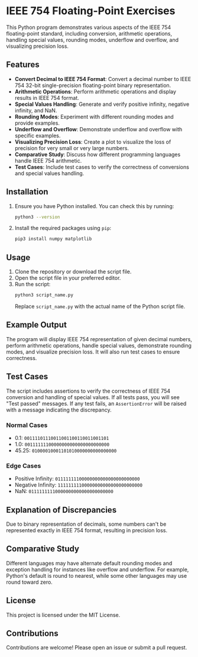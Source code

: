 # IEEE 754 Floating-Point Exercises

This Python program demonstrates various aspects of the IEEE 754 floating-point standard, including conversion, arithmetic operations, handling special values, rounding modes, underflow and overflow, and visualizing precision loss.

## Features

- **Convert Decimal to IEEE 754 Format**: Convert a decimal number to IEEE 754 32-bit single-precision floating-point binary representation.
- **Arithmetic Operations**: Perform arithmetic operations and display results in IEEE 754 format.
- **Special Values Handling**: Generate and verify positive infinity, negative infinity, and NaN.
- **Rounding Modes**: Experiment with different rounding modes and provide examples.
- **Underflow and Overflow**: Demonstrate underflow and overflow with specific examples.
- **Visualizing Precision Loss**: Create a plot to visualize the loss of precision for very small or very large numbers.
- **Comparative Study**: Discuss how different programming languages handle IEEE 754 arithmetic.
- **Test Cases**: Include test cases to verify the correctness of conversions and special values handling.

## Installation

1. Ensure you have Python installed. You can check this by running:
    ```sh
    python3 --version
    ```

2. Install the required packages using `pip`:
    ```sh
    pip3 install numpy matplotlib
    ```

## Usage

1. Clone the repository or download the script file.
2. Open the script file in your preferred editor.
3. Run the script:
    ```sh
    python3 script_name.py
    ```
    Replace `script_name.py` with the actual name of the Python script file.

## Example Output

The program will display IEEE 754 representation of given decimal numbers, perform arithmetic operations, handle special values, demonstrate rounding modes, and visualize precision loss. It will also run test cases to ensure correctness.

## Test Cases

The script includes assertions to verify the correctness of IEEE 754 conversion and handling of special values. If all tests pass, you will see "Test passed" messages. If any test fails, an `AssertionError` will be raised with a message indicating the discrepancy.

### Normal Cases

- 0.1: `00111101110011001100110011001101`
- 1.0: `00111111100000000000000000000000`
- 45.25: `01000010001101010000000000000000`

### Edge Cases

- Positive Infinity: `01111111100000000000000000000000`
- Negative Infinity: `11111111100000000000000000000000`
- NaN: `01111111110000000000000000000000`

## Explanation of Discrepancies

Due to binary representation of decimals, some numbers can't be represented exactly in IEEE 754 format, resulting in precision loss.

## Comparative Study

Different languages may have alternate default rounding modes and exception handling for instances like overflow and underflow. For example, Python's default is round to nearest, while some other languages may use round toward zero.

## License

This project is licensed under the MIT License.

## Contributions

Contributions are welcome! Please open an issue or submit a pull request.

